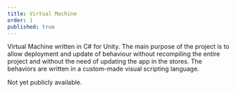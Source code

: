 ```yaml
---
title: Virtual Machine
order: 1
published: true
---
```

Virtual Machine written in C# for Unity. The main purpose of the project is to allow deployment and update of behaviour without recompiling the entire project and without the need of updating the app in the stores. The behaviors are written in a custom-made visual scripting language.

Not yet publicly available.
